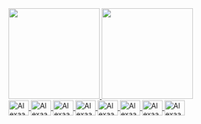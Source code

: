 <div>
  <a href="https://github.com/Alexaandrepaiva">
  <img height="180em" src="http://github-readme-stats.vercel.app/api?username=alexaandrepaiva&show_icons=true&theme=swift&include_all_commits=true&count_private=true"/>
  <img height="180em" src="http://github-readme-stats.vercel.app/api/top-langs/?username=alexaandrepaiva&layout=compact&langs_count=16&theme=swift"/>
</div>
<div>
  <img align="center" alt="Alexaandre-js" height="30" width="40" src="https://cdn.jsdelivr.net/gh/devicons/devicon/icons/html5/html5-original.svg">
  <img align="center" alt="Alexaandre-js" height="30" width="40" src="https://cdn.jsdelivr.net/gh/devicons/devicon/icons/css3/css3-original.svg">
  <img align="center" alt="Alexaandre-js" height="30" width="40" src="https://cdn.jsdelivr.net/gh/devicons/devicon/icons/javascript/javascript-original.svg">
  <img align="center" alt="Alexaandre-js" height="30" width="40" src="https://cdn.jsdelivr.net/gh/devicons/devicon/icons/nodejs/nodejs-original.svg">
  <img align="center" alt="Alexaandre-js" height="30" width="40" src="https://cdn.jsdelivr.net/gh/devicons/devicon/icons/react/react-original.svg">
  <img align="center" alt="Alexaandre-js" height="30" width="40" src="https://cdn.jsdelivr.net/gh/devicons/devicon/icons/firebase/firebase-plain.svg">
  <img align="center" alt="Alexaandre-js" height="30" width="40" src="https://cdn.jsdelivr.net/gh/devicons/devicon/icons/python/python-original.svg">
  <img align="center" alt="Alexaandre-js" height="30" width="40" src="https://cdn.jsdelivr.net/gh/devicons/devicon/icons/c/c-original.svg">
  
</div>
